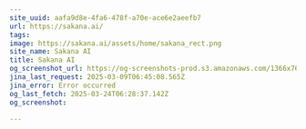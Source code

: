 ```yaml
---
site_uuid: aafa9d8e-4fa6-478f-a70e-ace6e2aeefb7
url: https://sakana.ai/
tags: 
image: https://sakana.ai/assets/home/sakana_rect.png
site_name: Sakana AI
title: Sakana AI
og_screenshot_url: https://og-screenshots-prod.s3.amazonaws.com/1366x768/80/false/7c8661f69d10e5a0c41b2ae3369ff6e5fb4cdbf2d26f7ac61272f8fcb575be57.jpeg
jina_last_request: 2025-03-09T06:45:08.565Z
jina_error: Error occurred
og_last_fetch: 2025-03-24T06:28:37.142Z
og_screenshot: 

---
```


